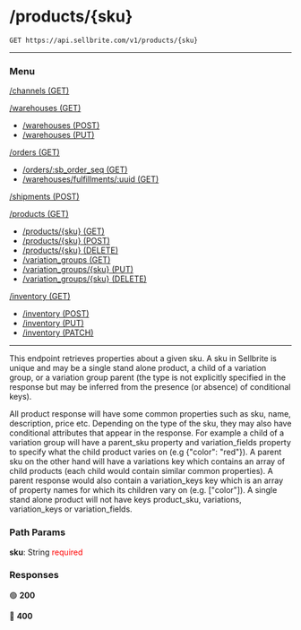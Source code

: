# /products/{sku}

```
GET https://api.sellbrite.com/v1/products/{sku}
```

---

### Menu

[/channels (GET)](channels)

[/warehouses (GET)](warehouses)
  * [/warehouses (POST)](warehouses-post)
  * [/warehouses (PUT)](warehouses-put)

[/orders (GET)](orders)
  * [/orders/:sb_order_seq (GET)](orders-sb-order)
  * [/warehouses/fulfillments/:uuid (GET)](orders-fulfillments)

[/shipments (POST)](shipments)

[/products (GET)](products)
  * [/products/{sku} (GET)](products-sku-get)
  * [/products/{sku} (POST)](products-sku-post)
  * [/products/{sku} (DELETE)](products-sku-delete)
  * [/variation_groups (GET)](products-variation-groups)
  * [/variation_groups/{sku} (PUT)](products-variation-groups-put)
  * [/variation_groups/{sku} (DELETE)](products-variation-groups-delete)
  
[/inventory (GET)](inventory)
  * [/inventory (POST)](inventory-post)
  * [/inventory (PUT)](inventory-put)
  * [/inventory (PATCH)](inventory-patch)
  
---

This endpoint retrieves properties about a given sku. A sku in Sellbrite is unique and may be a single stand alone product, a child of a variation group, or a variation group parent (the type is not explicitly specified in the response but may be inferred from the presence (or absence) of conditional keys).

All product response will have some common properties such as sku, name, description, price etc. Depending on the type of the sku, they may also have conditional attributes that appear in the response. For example a child of a variation group will have a parent_sku property and variation_fields property to specify what the child product varies on (e.g {"color": "red"}). A parent sku on the other hand will have a variations key which contains an array of child products (each child would contain similar common properties). A parent response would also contain a variation_keys key which is an array of property names for which its children vary on (e.g. ["color"]). A single stand alone product will not have keys product_sku, variations, variation_keys or variation_fields.

### Path Params

**sku**: String <span style="color:red">required</span>

### Responses

🟢 **200** 

🔴 **400** 

